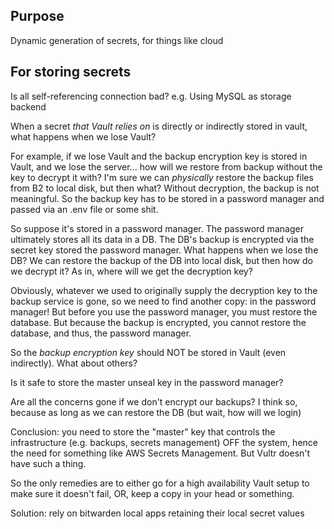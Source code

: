 ## Purpose

Dynamic generation of secrets, for things like cloud

## For storing secrets

Is all self-referencing connection bad? e.g. Using MySQL as storage backend

When a secret _that Vault relies on_ is directly or indirectly stored in vault, what happens when we lose Vault?

For example, if we lose Vault and the backup encryption key is stored in Vault, and we lose the server... how will we restore from backup without the key to decrypt it with? I'm sure we can _physically_ restore the backup files from B2 to local disk, but then what? Without decryption, the backup is not meaningful. So the backup key has to be stored in a password manager and passed via an .env file or some shit.

So suppose it's stored in a password manager. The password manager ultimately stores all its data in a DB. The DB's backup is encrypted via the secret key stored the password manager. What happens when we lose the DB? We can restore the backup of the DB into local disk, but then how do we decrypt it? As in, where will we get the decryption key?

Obviously, whatever we used to originally supply the decryption key to the backup service is gone, so we need to find another copy: in the password manager! But before you use the password manager, you must restore the database. But because the backup is encrypted, you cannot restore the database, and thus, the password manager.

So the _backup encryption key_ should NOT be stored in Vault (even indirectly). What about others?

Is it safe to store the master unseal key in the password manager?

Are all the concerns gone if we don't encrypt our backups? I think so, because as long as we can restore the DB (but wait, how will we login)

Conclusion: you need to store the "master" key that controls the infrastructure (e.g. backups, secrets management) OFF the system, hence the need for something like AWS Secrets Management. But Vultr doesn't have such a thing.

So the only remedies are to either go for a high availability Vault setup to make sure it doesn't fail, OR, keep a copy in your head or something.

Solution: rely on bitwarden local apps retaining their local secret values
